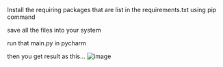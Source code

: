 Install the requiring packages that are list in the requirements.txt using pip command 

save all the files into your system

run that main.py in pycharm

then you get result as this...
![image](https://github.com/Mathiveendhan/Object-Detection-YOLOv8-/assets/113008726/5fbbffc9-d5cd-4357-8dd0-293d4fa8b718)
